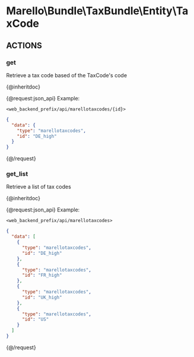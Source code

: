 # Marello\Bundle\TaxBundle\Entity\TaxCode

## ACTIONS  

### get

Retrieve a tax code based of the TaxCode's code

{@inheritdoc}

{@request:json_api}
Example:

`<web_backend_prefix/api/marellotaxcodes/{id}>`

```JSON
{
  "data": {
    "type": "marellotaxcodes",
    "id": "DE_high"
  }
}
```
{@/request}


### get_list

Retrieve a list of tax codes

{@inheritdoc}

{@request:json_api}
Example:

`<web_backend_prefix/api/marellotaxcodes>`

```JSON
{
  "data": [
    {
      "type": "marellotaxcodes",
      "id": "DE_high"
    },
    {
      "type": "marellotaxcodes",
      "id": "FR_high"
    },
    {
      "type": "marellotaxcodes",
      "id": "UK_high"
    },
    {
      "type": "marellotaxcodes",
      "id": "US"
    }
  ]
}
```
{@/request}
